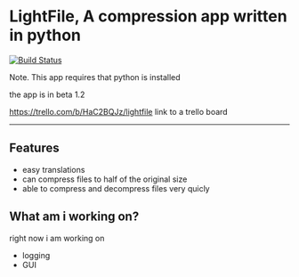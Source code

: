 # LightFile, A compression app written in python

[![Build Status](https://www.travis-ci.com/duch3201/LightFile.svg?branch=main)](https://www.travis-ci.com/duch3201/LightFile)

Note. This app requires that python is installed

the app is in beta 1.2

https://trello.com/b/HaC2BQJz/lightfile link to a trello board

***
## Features
- easy translations
- can compress files to half of the original size
- able to compress and decompress files very quicly

## What am i working on?
right now i am working on

- logging
- GUI

